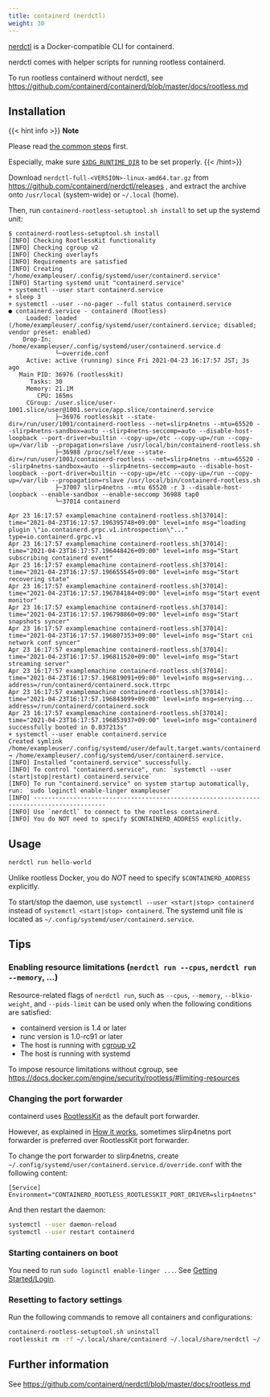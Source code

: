 ```yaml
---
title: containerd (nerdctl)
weight: 30
---
```


[nerdctl](https://github.com/containerd/nerdctl) is a Docker-compatible CLI for containerd.

nerdctl comes with helper scripts for running rootless containerd.

To run rootless containerd without nerdctl, see https://github.com/containerd/containerd/blob/master/docs/rootless.md

## Installation

{{< hint info >}}
**Note**

Please read [the common steps](../common) first.

Especially, make sure [`$XDG_RUNTIME_DIR`](../common/login/) to be set properly.
{{< /hint>}}


Download `nerdctl-full-<VERSION>-linux-amd64.tar.gz` from https://github.com/containerd/nerdctl/releases , and extract the
archive onto `/usr/local` (system-wide) or `~/.local` (home).

Then, run `containerd-rootless-setuptool.sh install` to set up the systemd unit:
```console
$ containerd-rootless-setuptool.sh install
[INFO] Checking RootlessKit functionality
[INFO] Checking cgroup v2
[INFO] Checking overlayfs
[INFO] Requirements are satisfied
[INFO] Creating "/home/exampleuser/.config/systemd/user/containerd.service"
[INFO] Starting systemd unit "containerd.service"
+ systemctl --user start containerd.service
+ sleep 3
+ systemctl --user --no-pager --full status containerd.service
● containerd.service - containerd (Rootless)
     Loaded: loaded (/home/exampleuser/.config/systemd/user/containerd.service; disabled; vendor preset: enabled)
    Drop-In: /home/exampleuser/.config/systemd/user/containerd.service.d
             └─override.conf
     Active: active (running) since Fri 2021-04-23 16:17:57 JST; 3s ago
   Main PID: 36976 (rootlesskit)
      Tasks: 30
     Memory: 21.1M
        CPU: 165ms
     CGroup: /user.slice/user-1001.slice/user@1001.service/app.slice/containerd.service
             ├─36976 rootlesskit --state-dir=/run/user/1001/containerd-rootless --net=slirp4netns --mtu=65520 --slirp4netns-sandbox=auto --slirp4netns-seccomp=auto --disable-host-loopback --port-driver=builtin --copy-up=/etc --copy-up=/run --copy-up=/var/lib --propagation=rslave /usr/local/bin/containerd-rootless.sh
             ├─36988 /proc/self/exe --state-dir=/run/user/1001/containerd-rootless --net=slirp4netns --mtu=65520 --slirp4netns-sandbox=auto --slirp4netns-seccomp=auto --disable-host-loopback --port-driver=builtin --copy-up=/etc --copy-up=/run --copy-up=/var/lib --propagation=rslave /usr/local/bin/containerd-rootless.sh
             ├─37007 slirp4netns --mtu 65520 -r 3 --disable-host-loopback --enable-sandbox --enable-seccomp 36988 tap0
             └─37014 containerd

Apr 23 16:17:57 examplemachine containerd-rootless.sh[37014]: time="2021-04-23T16:17:57.196395748+09:00" level=info msg="loading plugin \"io.containerd.grpc.v1.introspection\"..." type=io.containerd.grpc.v1
Apr 23 16:17:57 examplemachine containerd-rootless.sh[37014]: time="2021-04-23T16:17:57.196448426+09:00" level=info msg="Start subscribing containerd event"
Apr 23 16:17:57 examplemachine containerd-rootless.sh[37014]: time="2021-04-23T16:17:57.196655545+09:00" level=info msg="Start recovering state"
Apr 23 16:17:57 examplemachine containerd-rootless.sh[37014]: time="2021-04-23T16:17:57.196784184+09:00" level=info msg="Start event monitor"
Apr 23 16:17:57 examplemachine containerd-rootless.sh[37014]: time="2021-04-23T16:17:57.196798860+09:00" level=info msg="Start snapshots syncer"
Apr 23 16:17:57 examplemachine containerd-rootless.sh[37014]: time="2021-04-23T16:17:57.196807353+09:00" level=info msg="Start cni network conf syncer"
Apr 23 16:17:57 examplemachine containerd-rootless.sh[37014]: time="2021-04-23T16:17:57.196811520+09:00" level=info msg="Start streaming server"
Apr 23 16:17:57 examplemachine containerd-rootless.sh[37014]: time="2021-04-23T16:17:57.196819091+09:00" level=info msg=serving... address=/run/containerd/containerd.sock.ttrpc
Apr 23 16:17:57 examplemachine containerd-rootless.sh[37014]: time="2021-04-23T16:17:57.196843099+09:00" level=info msg=serving... address=/run/containerd/containerd.sock
Apr 23 16:17:57 examplemachine containerd-rootless.sh[37014]: time="2021-04-23T16:17:57.196853937+09:00" level=info msg="containerd successfully booted in 0.037213s"
+ systemctl --user enable containerd.service
Created symlink /home/exampleuser/.config/systemd/user/default.target.wants/containerd.service → /home/exampleuser/.config/systemd/user/containerd.service.
[INFO] Installed "containerd.service" successfully.
[INFO] To control "containerd.service", run: `systemctl --user (start|stop|restart) containerd.service`
[INFO] To run "containerd.service" on system startup automatically, run: `sudo loginctl enable-linger exampleuser`
[INFO] ------------------------------------------------------------------------------------------
[INFO] Use `nerdctl` to connect to the rootless containerd.
[INFO] You do NOT need to specify $CONTAINERD_ADDRESS explicitly.
```

## Usage

```bash
nerdctl run hello-world
```

Unlike rootless Docker, you do *NOT* need to specify `$CONTAINERD_ADDRESS` explicitly.

To start/stop the daemon, use `systemctl --user <start|stop> containerd` instead of `systemctl <start|stop> containerd`.
The systemd unit file is located as `~/.config/systemd/user/containerd.service`.

## Tips
### Enabling resource limitations (`nerdctl run --cpus`, `nerdctl run --memory`, ...)

Resource-related flags of `nerdctl run`, such as `--cpus`, `--memory`, `--blkio-weight`, and `--pids-limit` can be used only when the following conditions are satisfied:
* containerd version is 1.4 or later
* runc version is 1.0-rc91 or later
* The host is running with [cgroup v2](/getting-started/common/cgroup2)
* The host is running with systemd

To impose resource limitations without cgroup, see https://docs.docker.com/engine/security/rootless/#limiting-resources

### Changing the port forwarder

containerd uses [RootlessKit](/glossary#rootlesskit) as the default port forwarder.

However, as explained in [How it works](/how-it-works/netns/incoming/), sometimes
slirp4netns port forwarder is preferred over RootlessKit port forwarder.

To change the port forwarder to slirp4netns, create `~/.config/systemd/user/containerd.service.d/override.conf` with the following content:

```
[Service]
Environment="CONTAINERD_ROOTLESS_ROOTLESSKIT_PORT_DRIVER=slirp4netns"
```

And then restart the daemon:

```bash
systemctl --user daemon-reload 
systemctl --user restart containerd
```

### Starting containers on boot

You need to run `sudo loginctl enable-linger ...`. See [Getting Started/Login](/getting-started/common/login/).

### Resetting to factory settings

Run the following commands to remove all containers and configurations:
```bash
containerd-rootless-setuptool.sh uninstall
rootlesskit rm -rf ~/.local/share/containerd ~/.local/share/nerdctl ~/.config/containerd
```

## Further information
See https://github.com/containerd/nerdctl/blob/master/docs/rootless.md
